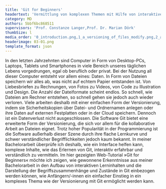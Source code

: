 ```yaml
---
title: 'Git for Beginners'
headertext: 'Vermittlung von komplexen Themen mit Hilfe von interaktiven Web'
category: MD
authors: 5bbf6bc868511
supervisors: 'Prof. Constanze Langer,Prof. Dr. Marian Dörk'
thumbSize: l
media_order: '0_introduction.png,1_a_versioning_of_files_modify.png,2_a_b_versioning_in_git_hover.png,3_c_console.png,4_a_d_versioning_in_a_team.png,5_a_b_c_d_git_branches_console.png'
headerimage: 03-01.png
template_format: json
---
```


In den letzten Jahrzehnten sind Computer in Form von Desktop-PCs, Laptops, Tablets und Smartphones in viele Bereich unseres täglichen Lebens vorgedrungen, egal ob beruflich oder privat. Bei der Nutzung all dieser Computer entsteht vor allem eines: Daten. In Form von Dateien speichern wir alles ab, was nicht auf echtem Papier entstanden ist. Von Liebesbriefen zu Rechnungen, von Fotos zu Videos, von Code zu Illustration und Design. Die Anzahl der Dateiformate scheint endlos. So schnell, wie Dateien am Rechner entstehen, so schnell gehen sie jedoch auch wieder verloren. Viele arbeiten deshalb mit einer einfachen Form der Versionierung, indem sie Sicherheitskopien über Datei- und Ordnernamen anlegen oder ihre Daten auf externen Festplatten oder in der Cloud speichern. Dennoch ist ein Datenverlust nicht ausgeschlossen. Die Software Git bietet eine erweiterte Form der Versionierung, die sich vor allem für die kollaborative Arbeit an Dateien eignet. Trotz hoher Popularität in der Programmierung ist die Software außerhalb dieser Szene durch ihre flache Lernkurve und schwer verständlicher Begrifflichkeiten jedoch kaum bekannt. In meiner Bachelorarbeit überprüfe ich deshalb, wie ein Interface helfen kann, komplexe Inhalte, wie das Erlernen von Git, interaktiv erfahrbar und verständlich zu vermitteln. Im hier gezeigten Web-Tutorial »Git for Beginners« möchte ich zeigen, wie gewonnene Erkenntnisse aus meiner Bachelorarbeit in den Aufbau von interaktiven Lerninhalten und die Darstellung der Begriffszusammenhänge und Zustände in Git einbezogen werden können, wie Anfängern/-innen ein einfacher Einstieg in ein komplexes Thema wie der Versionierung mit Git ermöglicht werden kann.